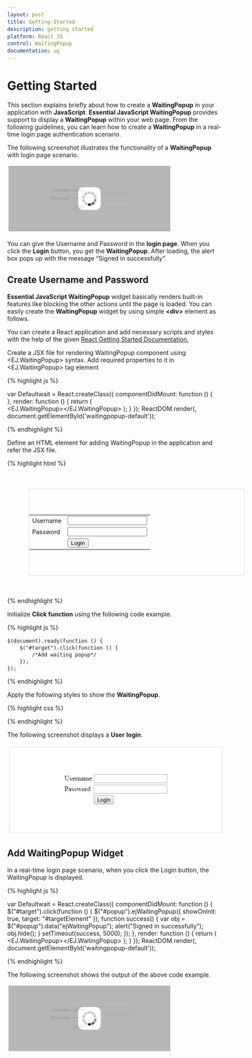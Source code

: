 ```yaml
---
layout: post
title: Getting-Started
description: getting started
platform: React JS
control: WaitingPopup
documentation: ug
---
```


# Getting Started

This section explains briefly about how to create a **WaitingPopup** in your application with **JavaScript**.
**Essential JavaScript WaitingPopup** provides support to display a **WaitingPopup** within your web page. From the following guidelines, you can learn how to create a **WaitingPopup** in a real-time login page authentication scenario. 

The following screenshot illustrates the functionality of a **WaitingPopup** with login page scenario.

![](Getting-Started_images/Getting-Started_img1.png) 

You can give the Username and Password in the **login page**. When you click the **Login** button, you get the **WaitingPopup**. After loading, the alert box pops up with the message “Signed in successfully”.

## Create Username and Password

**Essential JavaScript WaitingPopup** widget basically renders built-in features like blocking the other actions until the page is loaded. You can easily create the **WaitingPopup** widget by using simple **&lt;div&gt;** element as follows.

 You can create a React application and add necessary scripts and styles with the help of the given [React Getting Started Documentation.](https://help.syncfusion.com/reactjs/overview)

Create a JSX file for rendering WaitingPopup component using &lt;EJ.WaitingPopup&gt; syntax. Add required properties to it in &lt;EJ.WaitingPopup&gt; tag element

{% highlight js %}

var Defaultwait = React.createClass({
  componentDidMount: function () {   
  },
  render: function () {
    return (  
        <EJ.WaitingPopup></EJ.WaitingPopup>
	   );
	  }
    });
ReactDOM.render(<Defaultwait />, document.getElementById('waitingpopup-default'));

{% endhighlight %}

Define an HTML element for adding WaitingPopup in the application and refer the JSX file.

{% highlight html %}

<div id="targetElement">
   <table class="loginTable">
      <tr>
         <td>Username</td>
         <td><input type="text"/></td>
      </tr>
      <tr>
         <td>Password</td>
         <td><input type="password"/></td>
      </tr>
      <tr>
         <td></td>
         <td><button id="target">Login</button></td>
      </tr>
   </table>
   <div id="popup"></div>
</div>

{% endhighlight %}

 Initialize **Click function** using the following code example.

{% highlight js %}

    $(document).ready(function () {
        $("#target").click(function () {
            /*Add waiting popup*/
        });
    });

{% endhighlight %}

 Apply the following styles to show the **WaitingPopup**.

{% highlight css %}

<style type="text/css" class="cssStyles">
   #targetElement {
       width: 500px;
       height: 200px;
       margin: 50px;
       border: 1px solid #dbdcdb;
   }
   .loginTable {
       margin: 60px auto;
   }
   #popup_WaitingPopup .e-image {
       display: block;
       height: 70px;
   }
</style>

{% endhighlight %}

The following screenshot displays a **User** **login**.

![](Getting-Started_images/Getting-Started_img2.png) 

## Add WaitingPopup Widget

 In a real-time login page scenario, when you click the Login button, the WaitingPopup is displayed. 

{% highlight js %}

var Defaultwait = React.createClass({
   componentDidMount: function () { 
   $("#target").click(function () {
   $("#popup").ejWaitingPopup({
        showOnInit: true,
        target: "#targetElement"
   }); 
   function success() {
        var obj = $("#popup").data("ejWaitingPopup");
        alert("Signed in successfully");
        obj.hide();
        }
        setTimeout(success, 5000);
   });
},
render: function () {
return (  
    <EJ.WaitingPopup></EJ.WaitingPopup>
	   );
	}
});
ReactDOM.render(<Defaultwait />, document.getElementById('waitingpopup-default'));

{% endhighlight %}

 The following screenshot shows the output of the above code example.

![](Getting-Started_images/Getting-Started_img3.png) 


